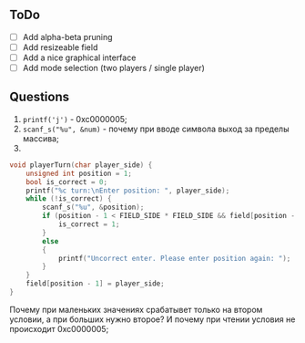 ## ToDo
- [ ] Add alpha-beta pruning
- [ ] Add resizeable field 
- [ ] Add a nice graphical interface
- [ ] Add mode selection (two players / single player)

## Questions
1. ```printf('j')``` - 0xc0000005;
2. ```scanf_s("%u", &num)``` - почему при вводе символа выход за пределы массива;
3. 
``` c 
void playerTurn(char player_side) {
	unsigned int position = 1;
	bool is_correct = 0;
	printf("%c turn:\nEnter position: ", player_side);
	while (!is_correct) {
		scanf_s("%u", &position);
		if (position - 1 < FIELD_SIDE * FIELD_SIDE && field[position - 1] == ' ') {
			is_correct = 1;
		}
		else
		{
			printf("Uncorrect enter. Please enter position again: ");
		}
	}
	field[position - 1] = player_side;
}
```
Почему при маленьких значениях срабатывет только на втором условии, а при больших нужно второе? И почему при чтении условия не происходит 0xc0000005;